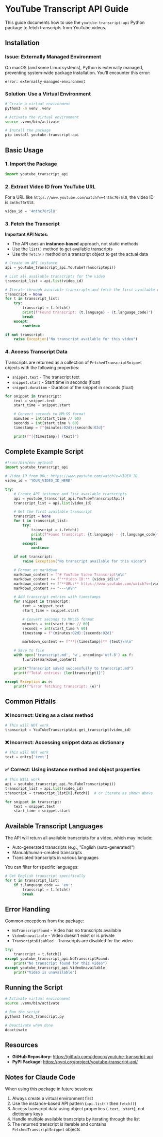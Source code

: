 # YouTube Transcript API Guide

This guide documents how to use the `youtube-transcript-api` Python package to fetch transcripts from YouTube videos.

## Installation

### Issue: Externally Managed Environment

On macOS (and some Linux systems), Python is externally managed, preventing system-wide package installation. You'll encounter this error:

```
error: externally-managed-environment
```

### Solution: Use a Virtual Environment

```bash
# Create a virtual environment
python3 -m venv .venv

# Activate the virtual environment
source .venv/bin/activate

# Install the package
pip install youtube-transcript-api
```

## Basic Usage

### 1. Import the Package

```python
import youtube_transcript_api
```

### 2. Extract Video ID from YouTube URL

For a URL like `https://www.youtube.com/watch?v=4nthc76rSl8`, the video ID is `4nthc76rSl8`.

```python
video_id = '4nthc76rSl8'
```

### 3. Fetch the Transcript

**Important API Notes:**
- The API uses an **instance-based** approach, not static methods
- Use the `list()` method to get available transcripts
- Use the `fetch()` method on a transcript object to get the actual data

```python
# Create an API instance
api = youtube_transcript_api.YouTubeTranscriptApi()

# List all available transcripts for the video
transcript_list = api.list(video_id)

# Iterate through available transcripts and fetch the first available one
transcript = None
for t in transcript_list:
    try:
        transcript = t.fetch()
        print(f"Found transcript: {t.language} - {t.language_code}")
        break
    except:
        continue

if not transcript:
    raise Exception("No transcript available for this video")
```

### 4. Access Transcript Data

Transcripts are returned as a collection of `FetchedTranscriptSnippet` objects with the following properties:

- `snippet.text` - The transcript text
- `snippet.start` - Start time in seconds (float)
- `snippet.duration` - Duration of the snippet in seconds (float)

```python
for snippet in transcript:
    text = snippet.text
    start_time = snippet.start

    # Convert seconds to MM:SS format
    minutes = int(start_time // 60)
    seconds = int(start_time % 60)
    timestamp = f"{minutes:02d}:{seconds:02d}"

    print(f"[{timestamp}] {text}")
```

## Complete Example Script

```python
#!/usr/bin/env python3
import youtube_transcript_api

# Video ID from URL: https://www.youtube.com/watch?v=VIDEO_ID
video_id = 'YOUR_VIDEO_ID_HERE'

try:
    # Create API instance and list available transcripts
    api = youtube_transcript_api.YouTubeTranscriptApi()
    transcript_list = api.list(video_id)

    # Get the first available transcript
    transcript = None
    for t in transcript_list:
        try:
            transcript = t.fetch()
            print(f"Found transcript: {t.language} - {t.language_code}")
            break
        except:
            continue

    if not transcript:
        raise Exception("No transcript available for this video")

    # Format as markdown
    markdown_content = f"# YouTube Video Transcript\n\n"
    markdown_content += f"**Video ID:** {video_id}\n"
    markdown_content += f"**URL:** https://www.youtube.com/watch?v={video_id}\n\n"
    markdown_content += "---\n\n"

    # Add transcript entries with timestamps
    for snippet in transcript:
        text = snippet.text
        start_time = snippet.start

        # Convert seconds to MM:SS format
        minutes = int(start_time // 60)
        seconds = int(start_time % 60)
        timestamp = f"{minutes:02d}:{seconds:02d}"

        markdown_content += f"**[{timestamp}]** {text}\n\n"

    # Save to file
    with open('transcript.md', 'w', encoding='utf-8') as f:
        f.write(markdown_content)

    print("Transcript saved successfully to transcript.md")
    print(f"Total entries: {len(transcript)}")

except Exception as e:
    print(f"Error fetching transcript: {e}")
```

## Common Pitfalls

### ❌ Incorrect: Using as a class method
```python
# This will NOT work
transcript = YouTubeTranscriptApi.get_transcript(video_id)
```

### ❌ Incorrect: Accessing snippet data as dictionary
```python
# This will NOT work
text = entry['text']
```

### ✅ Correct: Using instance method and object properties
```python
# This WILL work
api = youtube_transcript_api.YouTubeTranscriptApi()
transcript_list = api.list(video_id)
transcript = transcript_list[0].fetch()  # or iterate as shown above

for snippet in transcript:
    text = snippet.text
    start_time = snippet.start
```

## Available Transcript Languages

The API will return all available transcripts for a video, which may include:
- Auto-generated transcripts (e.g., "English (auto-generated)")
- Manual/human-created transcripts
- Translated transcripts in various languages

You can filter for specific languages:

```python
# Get English transcript specifically
for t in transcript_list:
    if t.language_code == 'en':
        transcript = t.fetch()
        break
```

## Error Handling

Common exceptions from the package:
- `NoTranscriptFound` - Video has no transcripts available
- `VideoUnavailable` - Video doesn't exist or is private
- `TranscriptsDisabled` - Transcripts are disabled for the video

```python
try:
    transcript = t.fetch()
except youtube_transcript_api.NoTranscriptFound:
    print("No transcript found for this video")
except youtube_transcript_api.VideoUnavailable:
    print("Video is unavailable")
```

## Running the Script

```bash
# Activate virtual environment
source .venv/bin/activate

# Run the script
python3 fetch_transcript.py

# Deactivate when done
deactivate
```

## Resources

- **GitHub Repository:** https://github.com/jdepoix/youtube-transcript-api
- **PyPI Package:** https://pypi.org/project/youtube-transcript-api/

## Notes for Claude Code

When using this package in future sessions:
1. Always create a virtual environment first
2. Use the instance-based API pattern (`api.list()` then `fetch()`)
3. Access transcript data using object properties (`.text`, `.start`), not dictionary keys
4. Handle multiple available transcripts by iterating through the list
5. The returned transcript is iterable and contains `FetchedTranscriptSnippet` objects
